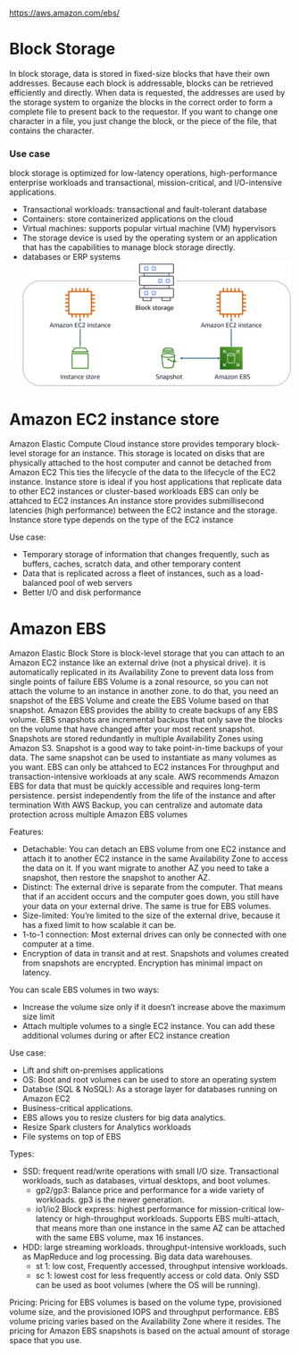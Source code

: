 https://aws.amazon.com/ebs/

# Block Storage
In block storage, data is stored in fixed-size blocks that have their own addresses.
Because each block is addressable, blocks can be retrieved efficiently and directly.
When data is requested, the addresses are used by the storage system to organize the blocks in the correct order to form a complete file to present back to the requestor.
If you want to change one character in a file, you just change the block, or the piece of the file, that contains the character.

### Use case
block storage is optimized for low-latency operations, high-performance enterprise workloads and transactional, mission-critical, and I/O-intensive applications.
- Transactional workloads: transactional and fault-tolerant database
- Containers: store containerized applications on the cloud
- Virtual machines: supports popular virtual machine (VM) hypervisors
- The storage device is used by the operating system or an application that has the capabilities to manage block storage directly. 
- databases or ERP systems
![EC2_Instacne_Block_Storage.png](/img/EC2_Instacne_Block_Storage.png)

# Amazon EC2 instance store

Amazon Elastic Compute Cloud instance store provides temporary block-level storage for an instance.
This storage is located on disks that are physically attached to the host computer and cannot be detached from Amazon EC2
This ties the lifecycle of the data to the lifecycle of the EC2 instance.
Instance store is ideal if you host applications that replicate data to other EC2 instances or cluster-based workloads
EBS can only be attahced to EC2 instances
An instance store provides submillisecond latencies (high performance) between the EC2 instance and the storage.
Instance store type depends on the type of the EC2 instance

Use case:
- Temporary storage of information that changes frequently, such as buffers, caches, scratch data, and other temporary content
- Data that is replicated across a fleet of instances, such as a load-balanced pool of web servers
- Better I/O and disk performance 

# Amazon EBS
Amazon Elastic Block Store is block-level storage that you can attach to an Amazon EC2 instance like an external drive (not a physical drive). 
it is automatically replicated in its Availability Zone to prevent data loss from single points of failure
EBS Volume is a zonal resource, so you can not attach the volume to an instance in another zone. to do that, you need an snapshot of the EBS Volume and create the EBS Volume based on that snapshot.
Amazon EBS provides the ability to create backups of any EBS volume.
EBS snapshots are incremental backups that only save the blocks on the volume that have changed after your most recent snapshot. Snapshots are stored redundantly in multiple Availability Zones using Amazon S3. 
Snapshot is a good way to take point-in-time backups of your data. 
The same snapshot can be used to instantiate as many volumes as you want.
EBS can only be attahced to EC2 instances
For throughput and transaction-intensive workloads at any scale. 
AWS recommends Amazon EBS for data that must be quickly accessible and requires long-term persistence.
persist independently from the life of the instance and after termination
With AWS Backup, you can centralize and automate data protection across multiple Amazon EBS volumes

Features:
- Detachable: You can detach an EBS volume from one EC2 instance and attach it to another EC2 instance in the same Availability Zone to access the data on it. If you want migrate to another AZ you need to take a snapshot, then restore the snapshot to another AZ. 
- Distinct: The external drive is separate from the computer. That means that if an accident occurs and the computer goes down, you still have your data on your external drive. The same is true for EBS volumes.
- Size-limited: You’re limited to the size of the external drive, because it has a fixed limit to how scalable it can be.
- 1-to-1 connection: Most external drives can only be connected with one computer at a time. 
- Encryption of data in transit and at rest. Snapshots and volumes created from snapshots are encrypted. Encryption has minimal impact on latency.

You can scale EBS volumes in two ways:
- Increase the volume size only if it doesn’t increase above the maximum size limit
- Attach multiple volumes to a single EC2 instance. You can add these additional volumes during or after EC2 instance creation

Use case:
- Lift and shift on-premises applications 
- OS: Boot and root volumes can be used to store an operating system
- Databse (SQL & NoSQL): As a storage layer for databases running on Amazon EC2
- Business-critical applications.
- EBS allows you to resize clusters for big data analytics.
- Resize Spark clusters for Analytics workloads
- File systems on top of EBS

Types:
- SSD: frequent read/write operations with small I/O size. Transactional workloads, such as databases, virtual desktops, and boot volumes. 
    - gp2/gp3: Balance price and performance for a wide variety of workloads. gp3 is the newer generation.
    - io1/io2 Block express: highest  performance for mission-critical low-latency or high-throughput workloads. Supports EBS multi-attach, that means more than one instance in the same AZ can be attached with the same EBS volume, max 16 instances.
- HDD: large streaming workloads. throughput-intensive workloads, such as MapReduce and log processing. Big data data warehouses. 
    - st 1: low cost, Frequently accessed, throughput intensive workloads.
    - sc 1: lowest cost for less frequently access or cold data.
Only SSD can be used as boot volumes (where the OS will be running).

Pricing:
Pricing for EBS volumes is based on the volume type, provisioned volume size, and the provisioned IOPS and throughput performance. EBS volume pricing varies based on the Availability Zone where it resides. The pricing for Amazon EBS snapshots is based on the actual amount of storage space that you use.